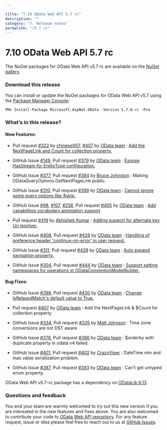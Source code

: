 ```yaml
---

title: "7.10 OData Web API 5.7 rc"
description: ""
category: "7. Release notes"
permalink: "/5.7 rc"
---
```

# 7.10 OData Web API 5.7 rc

The NuGet packages for OData Web API v5.7 rc are available on the [NuGet gallery](https://www.nuget.org/).

### Download this release

You can install or update the NuGet packages for OData Web API v5.7 using the [Package Manager Console](https://docs.nuget.org/docs/start-here/using-the-package-manager-console):

```
PM> Install-Package Microsoft.AspNet.OData -Version 5.7.0-rc -Pre
```

### What’s in this release?

#### New Features:
* Pull request [#322](https://github.com/OData/WebApi/pull/322) by [chinese007](https://github.com/chinese007), [#407](https://github.com/OData/WebApi/pull/407) by [OData team](https://github.com/OData) : [Add the NextPageLink and Count for collection property.](https://odata.github.io/WebApi/#06-18-AddNextPageLinkAndCountForCollectionProperty)

* GitHub Issue [#149](https://github.com/OData/WebApi/issues/149), Pull request [#379](https://github.com/OData/WebApi/pull/379) by [OData team](https://github.com/OData) : [Expose HasStream for EntityType configuration.](https://odata.github.io/WebApi/#06-04-streamEntity)

* GitHub Issue [#377](https://github.com/OData/WebApi/issues/377), Pull request [#384](https://github.com/OData/WebApi/pull/384) by [Bruce Johnston](https://github.com/brjohnstmsft) : Making ODataQueryOptions.GetNextPageLink public.

* GitHub Issue [#310](https://github.com/OData/WebApi/issues/310), Pull request [#399](https://github.com/OData/WebApi/pull/399) by [OData team](https://github.com/OData) : [Cannot ignore some query options like $skip.](https://odata.github.io/WebApi/#04-16-ignore-query-option)

* GitHub Issue [#98](https://github.com/OData/WebApi/issues/98), [#107](https://github.com/OData/WebApi/issues/107), [#258](https://github.com/OData/WebApi/issues/258), Pull request [#405](https://github.com/OData/WebApi/pull/405) by [OData team](https://github.com/OData) : [Add capabilities vocabulary annotation support](https://odata.github.io/WebApi/#04-14-capabilities-vocabulary-support)

* Pull request [#419](https://github.com/OData/WebApi/pull/419) by [Abhishek Kumar](https://github.com/abkmr) : [Adding support for alternate key Uri resolver.](https://odata.github.io/WebApi/#04-17-Alternate-Key)

* GitHub Issue [#408](https://github.com/OData/WebApi/issues/408), Pull request [#426](https://github.com/OData/WebApi/pull/426) by [OData team](https://github.com/OData) : [Handling of preference header 'continue-on-error' in user request.](https://odata.github.io/WebApi/#04-20-ContinueOnError)

* GitHub Issue [#311](https://github.com/OData/WebApi/issues/311), Pull request [#428](https://github.com/OData/WebApi/pull/428) by [OData team](https://github.com/OData) : [Auto expand navigation property.](https://odata.github.io/WebApi/#04-15-autoexpand-attribute)

* GitHub Issue [#304](https://github.com/OData/WebApi/issues/304), Pull request [#444](https://github.com/OData/WebApi/pull/444) by [OData team](https://github.com/OData) : [Support setting namespaces for operations in ODataConventionModelBuilder.](https://odata.github.io/WebApi/#04-21-Set-namespaces-for-operations)

#### Bug Fixes:
* GitHub Issue [#398](https://github.com/OData/WebApi/issues/398), Pull request [#430](https://github.com/OData/WebApi/pull/430) by [OData team](https://github.com/OData) : [Change IsRelaxedMatch's default value to True.](https://odata.github.io/WebApi/#06-02-relax-version-constraints)

* Pull request [#407](https://github.com/OData/WebApi/pull/407) by [OData team](https://github.com/OData) : Add the NextPageLink & $Count for collection property

* GitHub Issue [#334](https://github.com/OData/WebApi/issues/334), Pull request [#335](https://github.com/OData/WebApi/pull/335) by [Matt Johnson](https://github.com/mj1856) : Time zone conversions are not DST aware

* GitHub Issue [#376](https://github.com/OData/WebApi/issues/376), Pull request [#386](https://github.com/OData/WebApi/pull/386) by [OData team](https://github.com/OData) : $orderby with duplicate property in odata v4 failed.

* GitHub Issue [#401](https://github.com/OData/WebApi/issues/401), Pull request [#402](https://github.com/OData/WebApi/pull/402) by [CrazyViper](https://github.com/CrazyViper) : DateTime min and max value serialization problem.

* GitHub Issue [#387](https://github.com/OData/WebApi/issues/387), Pull request [#393](https://github.com/OData/WebApi/pull/393) by [OData team](https://github.com/OData) : Can't get untyped enum property.

OData Web API v5.7-rc package has a dependency on [ODataLib 6.13](https://www.nuget.org/packages/Microsoft.OData.Core/6.13.0).

### Questions and feedback

You and your team are warmly welcomed to try out this new version if you are interested in the new features and fixes above. You are also welcomed to contribute your code to [OData Web API repository](https://github.com/OData/WebApi). For any feature request, issue or idea please feel free to reach out to us at 
[GitHub Issues](https://github.com/OData/WebApi/issues). 
